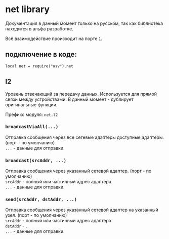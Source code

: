 # net library
Документация в данный момент только на русском, так как библиотека находится в альфа разработке.

Всё взаимодействие происходит на порте `1`.

## подключение в коде:
`local net = require("asv").net`

## l2
Уровень отвечающий за передачу данных. Используется для прямой связи между устройствами. В данный момент - дублирует оригинальные функции.

Префикс модуля: `net.l2`
### `broadcastViaAll(...)`
Отправка сообщения через все сетевые адаптеры доступные адаптеры. (порт - по умолчанию)\
`...` - данные для отправки.

### `broadcast(srcAddr, ...)`
Отправка сообщения через указанный сетевой адаптер. (порт - по умолчанию)\
`srcAddr` - полный или частичный адрес адаптера.\
`...` - данные для отправки.

### `send(srcAddr, dstAddr, ...)`
Отправка сообщения через указанный сетевой адаптер на указанный узел. (порт - по умолчанию)\
`srcAddr` - полный или частичный адрес адаптера.\
`dstAddr` - .\
`...` - данные для отправки.